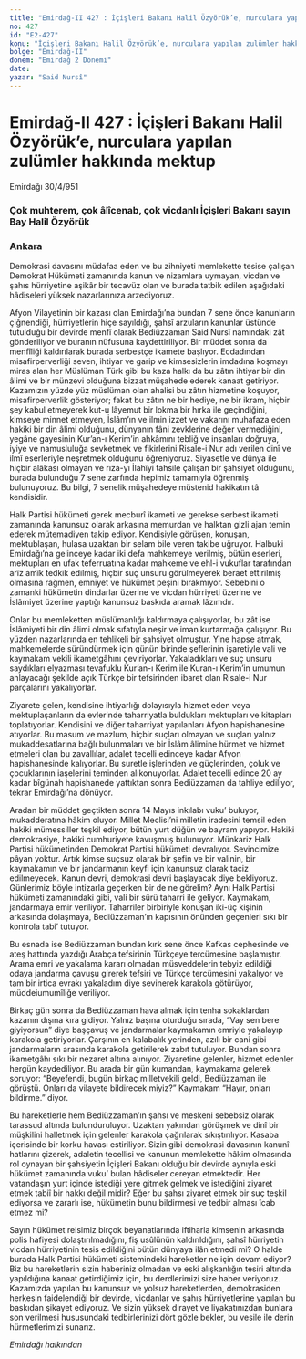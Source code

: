 ```yaml
---
title: "Emirdağ-II 427 : İçişleri Bakanı Halil Özyörük’e, nurculara yapılan zulümler hakkında mektup"
no: 427
id: "E2-427"
konu: "İçişleri Bakanı Halil Özyörük’e, nurculara yapılan zulümler hakkında mektup"
bolge: "Emirdağ-II"
donem: "Emirdağ 2 Dönemi"
date: 
yazar: "Said Nursî"
---
```


# Emirdağ-II 427 : İçişleri Bakanı Halil Özyörük’e, nurculara yapılan zulümler hakkında mektup

Emirdağı 30/4/951

### Çok muhterem, çok âlîcenab, çok vicdanlı İçişleri Bakanı sayın Bay Halil Özyörük

### Ankara

Demokrasi davasını müdafaa eden ve bu zihniyeti memlekette tesise çalışan Demokrat Hükümeti zamanında kanun ve nizamlara uymayan, vicdan ve şahıs hürriyetine aşikâr bir tecavüz olan ve burada tatbik edilen aşağıdaki hâdiseleri yüksek nazarlarınıza arzediyoruz.

Afyon Vilayetinin bir kazası olan Emirdağı’na bundan 7 sene önce kanunların çiğnendiği, hürriyetlerin hiçe sayıldığı, şahsî arzuların kanunlar üstünde tutulduğu bir devirde menfî olarak Bediüzzaman Said Nursî namındaki zât gönderiliyor ve buranın nüfusuna kaydettiriliyor. Bir müddet sonra da menfîliği kaldırılarak burada serbestçe ikamete başlıyor. Ecdadından misafirperverliği seven, ihtiyar ve garip ve kimsesizlerin imdadına koşmayı miras alan her Müslüman Türk gibi bu kaza halkı da bu zâtın ihtiyar bir din âlimi ve bir münzevi olduğuna bizzat müşahede ederek kanaat getiriyor. Kazamızın yüzde yüz müslüman olan ahalisi bu zâtın hizmetine koşuyor, misafirperverlik gösteriyor; fakat bu zâtın ne bir hediye, ne bir ikram, hiçbir şey kabul etmeyerek kut-u lâyemut bir lokma bir hırka ile geçindiğini, kimseye minnet etmeyen, İslâm’ın ve ilmin izzet ve vakarını muhafaza eden hakiki bir din âlimi olduğunu, dünyanın fâni zevklerine değer vermediğini, yegâne gayesinin Kur’an-ı Kerim’in ahkâmını tebliğ ve insanları doğruya, iyiye ve namusluluğa sevketmek ve fikirlerini Risale-i Nur adı verilen dinî ve ilmî eserleriyle neşretmek olduğunu öğreniyoruz. Siyasetle ve dünya ile hiçbir alâkası olmayan ve rıza-yı İlahîyi tahsile çalışan bir şahsiyet olduğunu, burada bulunduğu 7 sene zarfında hepimiz tamamıyla öğrenmiş bulunuyoruz. Bu bilgi, 7 senelik müşahedeye müstenid hakikatın tâ kendisidir.

Halk Partisi hükümeti gerek mecburî ikameti ve gerekse serbest ikameti zamanında kanunsuz olarak arkasına memurdan ve halktan gizli ajan temin ederek mütemadiyen takip ediyor. Kendisiyle görüşen, konuşan, mektublaşan, hulasa uzaktan bir selam bile veren takibe uğruyor. Halbuki Emirdağı’na gelinceye kadar iki defa mahkemeye verilmiş, bütün eserleri, mektupları en ufak teferruatına kadar mahkeme ve ehl-i vukuflar tarafından arîz amîk tedkik edilmiş, hiçbir suç unsuru görülmeyerek beraet ettirilmiş olmasına rağmen, emniyet ve hükümet peşini bırakmıyor. Sebebini o zamanki hükümetin dindarlar üzerine ve vicdan hürriyeti üzerine ve İslâmiyet üzerine yaptığı kanunsuz baskıda aramak lâzımdır.

Onlar bu memleketten müslümanlığı kaldırmaya çalışıyorlar, bu zât ise İslâmiyeti bir din âlimi olmak sıfatıyla neşir ve iman kurtarmağa çalışıyor. Bu yüzden nazarlarında en tehlikeli bir şahsiyet olmuştur. Yine hapse atmak, mahkemelerde süründürmek için günün birinde şeflerinin işaretiyle vali ve kaymakam vekili ikametgâhını çeviriyorlar. Yakaladıkları ve suç unsuru saydıkları elyazması tevafuklu Kur’an-ı Kerim ile Kuran-ı Kerim’in umumun anlayacağı şekilde açık Türkçe bir tefsirinden ibaret olan Risale-i Nur parçalarını yakalıyorlar.

Ziyarete gelen, kendisine ihtiyarlığı dolayısıyla hizmet eden veya mektuplaşanların da evlerinde taharriyatla buldukları mektupları ve kitapları toplatıyorlar. Kendisini ve diğer taharriyat yapılanları Afyon hapishanesine atıyorlar. Bu masum ve mazlum, hiçbir suçları olmayan ve suçları yalnız mukaddesatlarına bağlı bulunmaları ve bir İslâm âlimine hürmet ve hizmet etmeleri olan bu zavallılar, adalet tecelli edinceye kadar Afyon hapishanesinde kalıyorlar. Bu suretle işlerinden ve güçlerinden, çoluk ve çocuklarının iaşelerini teminden alıkonuyorlar. Adalet tecelli edince 20 ay kadar bîgünah hapishanede yattıktan sonra Bediüzzaman da tahliye ediliyor, tekrar Emirdağı’na dönüyor.

Aradan bir müddet geçtikten sonra 14 Mayıs inkılabı vuku’ buluyor, mukadderatına hâkim oluyor. Millet Meclisi’ni milletin iradesini temsil eden hakiki mümessiller teşkil ediyor, bütün yurt düğün ve bayram yapıyor. Hakiki demokrasiye, hakiki cumhuriyete kavuşmuş bulunuyor. Münkariz Halk Partisi hükümetinden Demokrat Partisi hükümeti devralıyor. Sevincimize pâyan yoktur. Artık kimse suçsuz olarak bir şefin ve bir valinin, bir kaymakamın ve bir jandarmanın keyfi için kanunsuz olarak taciz edilmeyecek. Kanun devri, demokrasi devri başlayacak diye bekliyoruz. Günlerimiz böyle intizarla geçerken bir de ne görelim? Aynı Halk Partisi hükümeti zamanındaki gibi, vali bir sürü taharri ile geliyor. Kaymakam, jandarmaya emir veriliyor. Taharriler birbiriyle konuşan iki-üç kişinin arkasında dolaşmaya, Bediüzzaman’ın kapısının önünden geçenleri sıkı bir kontrola tabi’ tutuyor.

Bu esnada ise Bediüzzaman bundan kırk sene önce Kafkas cephesinde ve ateş hattında yazdığı Arabça tefsirinin Türkçeye tercümesine başlamıştır. Arama emri ve yakalama kararı olmadan müsveddelerin tebyiz edildiği odaya jandarma çavuşu girerek tefsiri ve Türkçe tercümesini yakalıyor ve tam bir irtica evrakı yakaladım diye sevinerek karakola götürüyor, müddeiumumîliğe veriliyor.

Birkaç gün sonra da Bediüzzaman hava almak için tenha sokaklardan kazanın dışına kıra gidiyor. Yalnız başına oturduğu sırada, “Vay sen bere giyiyorsun” diye başçavuş ve jandarmalar kaymakamın emriyle yakalayıp karakola getiriyorlar. Çarşının en kalabalık yerinden, azılı bir cani gibi jandarmaların arasında karakola getirilerek zabıt tutuluyor. Bundan sonra ikametgâhı sıkı bir nezaret altına alınıyor. Ziyaretine gelenler, hizmet edenler hergün kaydediliyor. Bu arada bir gün kumandan, kaymakama gelerek soruyor: “Beyefendi, bugün birkaç milletvekili geldi, Bediüzzaman ile görüştü. Onları da vilayete bildirecek miyiz?” Kaymakam “Hayır, onları bildirme.” diyor.

Bu hareketlerle hem Bediüzzaman’ın şahsı ve meskeni sebebsiz olarak tarassud altında bulunduruluyor. Uzaktan yakından görüşmek ve dinî bir müşkilini halletmek için gelenler karakola çağrılarak sıkıştırılıyor. Kasaba içerisinde bir korku havası estiriliyor. Sizin gibi demokrasi davasının kanunî hatlarını çizerek, adaletin tecellisi ve kanunun memlekette hâkim olmasında rol oynayan bir şahsiyetin İçişleri Bakanı olduğu bir devirde aynıyla eski hükümet zamanında vuku’ bulan hâdiseler cereyan etmektedir. Her vatandaşın yurt içinde istediği yere gitmek gelmek ve istediğini ziyaret etmek tabiî bir hakkı değil midir? Eğer bu şahsı ziyaret etmek bir suç teşkil ediyorsa ve zararlı ise, hükümetin bunu bildirmesi ve tedbir alması îcab etmez mi?

Sayın hükümet reisimiz birçok beyanatlarında iftiharla kimsenin arkasında polis hafiyesi dolaştırılmadığını, fiş usûlünün kaldırıldığını, şahsî hürriyetin vicdan hürriyetinin tesis edildiğini bütün dünyaya ilân etmedi mi? O halde burada Halk Partisi hükümeti sistemindeki hareketler ne için devam ediyor? Biz bu hareketlerin sizin haberiniz olmadan ve eski alışkanlığın tesiri altında yapıldığına kanaat getirdiğimiz için, bu derdlerimizi size haber veriyoruz. Kazamızda yapılan bu kanunsuz ve yolsuz hareketlerden, demokrasiden herkesin faidelendiği bir devirde, vicdanlar ve şahıs hürriyetlerine yapılan bu baskıdan şikayet ediyoruz. Ve sizin yüksek dirayet ve liyakatınızdan bunlara son verilmesi hususundaki tedbirlerinizi dört gözle bekler, bu vesile ile derin hürmetlerimizi sunarız.

*Emirdağı halkından*
